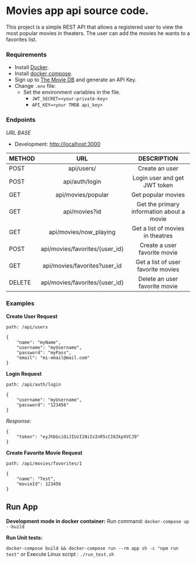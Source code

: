 # Movies app api source code.

This project is a simple REST API that allows a registered user to view the most popular movies in theaters.
The user can add the movies he wants to a favorites list.

### Requirements

- Install [Docker](https://docs.docker.com/engine/install/).
- Install [docker compose](https://docs.docker.com/compose/install/).
- Sign up to [The Movie DB](https://www.themoviedb.org/) and generate an API Key.
- Change `.env` file:
  - Set the environment variables in the file.
    - `JWT_SECRET=<your-private-key>`
    - `API_KEY=<your TMDB api_key>`


### Endpoints

*URL BASE*

  - Development: [http://localhost:3000](http://localhost:3000)

| METHOD   | URL                                | DESCRIPTION                              |
| ---------|:----------------------------------:|:----------------------------------------:|
| POST     | api/users/                         | Create an user                           |
| POST     | api/auth/login                     | Login user and get JWT token             |
| GET      | api/movies/popular                 | Get popular movies                       |
| GET      | api/movies?id                      | Get the primary information about a movie|
| GET      | api/movies/now_playing             | Get a list of movies in theatres         |
| POST     | api/movies/favorites/{user_id}     | Create a user favorite movie             |
| GET      | api/movies/favorites?user_id       | Get a list of user favorite movies       |
| DELETE   | api/movies/favorites/{user_id}     | Delete an user favorite movie            |

### Examples

**Create User Request**

`path: /api/users`

```
{
    "name": "myName",
    "username": "myUsername",
    "password": "myPass",
    "email": "mi-email@mail.com"
}
```

**Login Request**

`path: /api/auth/login`

```
{
    "username": "myUsername",
    "password": "123456"
}
```

*Response*:
```
{
    "token": "eyJhbGciOiJIUzI1NiIsInR5cCI6IkpXVCJ9"
}

```

**Create Favorite Movie Request**

`path: /api/movies/favorites/1`

```
{
    "name": "Test",
    "movieId": 123456
}
```

## Run App

**Development mode in docker container:**
Run command: `docker-compose up --build`

 **Run Unit tests:**

`docker-compose build && docker-compose run --rm app sh -c "npm run test"`
or Execute Linux script : `./run_test.sh`
